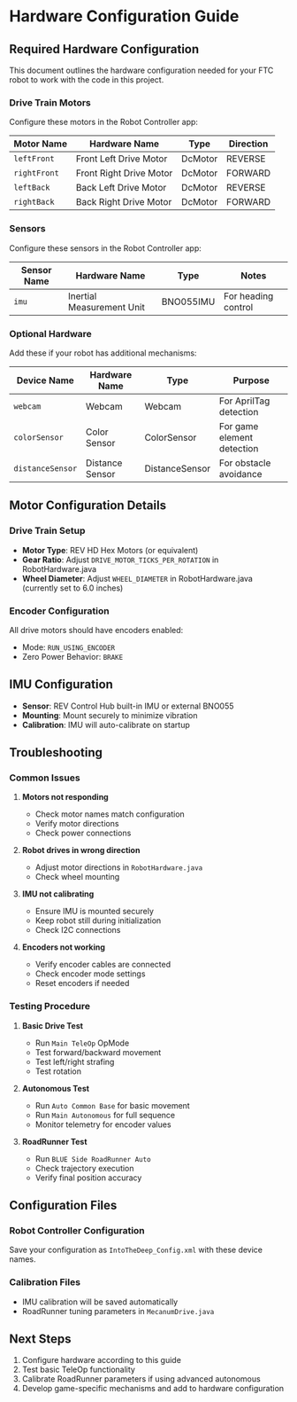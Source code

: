 # Hardware Configuration Guide

## Required Hardware Configuration

This document outlines the hardware configuration needed for your FTC robot to work with the code in this project.

### Drive Train Motors
Configure these motors in the Robot Controller app:

| Motor Name | Hardware Name | Type | Direction |
|------------|---------------|------|-----------|
| `leftFront` | Front Left Drive Motor | DcMotor | REVERSE |
| `rightFront` | Front Right Drive Motor | DcMotor | FORWARD |
| `leftBack` | Back Left Drive Motor | DcMotor | REVERSE |
| `rightBack` | Back Right Drive Motor | DcMotor | FORWARD |

### Sensors
Configure these sensors in the Robot Controller app:

| Sensor Name | Hardware Name | Type | Notes |
|-------------|---------------|------|-------|
| `imu` | Inertial Measurement Unit | BNO055IMU | For heading control |

### Optional Hardware
Add these if your robot has additional mechanisms:

| Device Name | Hardware Name | Type | Purpose |
|-------------|---------------|------|---------|
| `webcam` | Webcam | Webcam | For AprilTag detection |
| `colorSensor` | Color Sensor | ColorSensor | For game element detection |
| `distanceSensor` | Distance Sensor | DistanceSensor | For obstacle avoidance |

## Motor Configuration Details

### Drive Train Setup
- **Motor Type**: REV HD Hex Motors (or equivalent)
- **Gear Ratio**: Adjust `DRIVE_MOTOR_TICKS_PER_ROTATION` in RobotHardware.java
- **Wheel Diameter**: Adjust `WHEEL_DIAMETER` in RobotHardware.java (currently set to 6.0 inches)

### Encoder Configuration
All drive motors should have encoders enabled:
- Mode: `RUN_USING_ENCODER`
- Zero Power Behavior: `BRAKE`

## IMU Configuration
- **Sensor**: REV Control Hub built-in IMU or external BNO055
- **Mounting**: Mount securely to minimize vibration
- **Calibration**: IMU will auto-calibrate on startup

## Troubleshooting

### Common Issues

1. **Motors not responding**
   - Check motor names match configuration
   - Verify motor directions
   - Check power connections

2. **Robot drives in wrong direction**
   - Adjust motor directions in `RobotHardware.java`
   - Check wheel mounting

3. **IMU not calibrating**
   - Ensure IMU is mounted securely
   - Keep robot still during initialization
   - Check I2C connections

4. **Encoders not working**
   - Verify encoder cables are connected
   - Check encoder mode settings
   - Reset encoders if needed

### Testing Procedure

1. **Basic Drive Test**
   - Run `Main TeleOp` OpMode
   - Test forward/backward movement
   - Test left/right strafing
   - Test rotation

2. **Autonomous Test**
   - Run `Auto Common Base` for basic movement
   - Run `Main Autonomous` for full sequence
   - Monitor telemetry for encoder values

3. **RoadRunner Test**
   - Run `BLUE Side RoadRunner Auto`
   - Check trajectory execution
   - Verify final position accuracy

## Configuration Files

### Robot Controller Configuration
Save your configuration as `IntoTheDeep_Config.xml` with these device names.

### Calibration Files
- IMU calibration will be saved automatically
- RoadRunner tuning parameters in `MecanumDrive.java`

## Next Steps

1. Configure hardware according to this guide
2. Test basic TeleOp functionality
3. Calibrate RoadRunner parameters if using advanced autonomous
4. Develop game-specific mechanisms and add to hardware configuration 